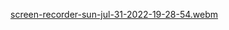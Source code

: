 
[screen-recorder-sun-jul-31-2022-19-28-54.webm](https://user-images.githubusercontent.com/71158947/182051361-1bc8df60-bd6b-47c6-a464-ca2e6264b055.webm)



